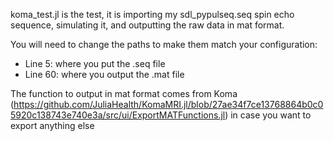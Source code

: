 koma_test.jl is the test, it is importing my sdl_pypulseq.seq spin echo sequence, simulating it, and outputting the raw data in mat format. 

You will need to change the paths to make them match your configuration:
- Line 5: where you put the .seq file
- Line 60: where you output the .mat file

The function to output in mat format comes from Koma (https://github.com/JuliaHealth/KomaMRI.jl/blob/27ae34f7ce13768864b0c05920c138743e740e3a/src/ui/ExportMATFunctions.jl) in case you want to export anything else
